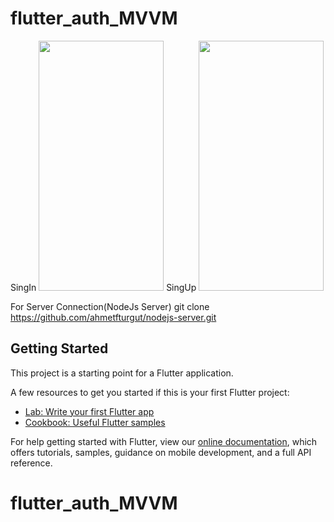 # flutter_auth_MVVM
SingIn 
<img src="https://user-images.githubusercontent.com/48431147/132960586-61f48ee0-ffd2-4a33-b8b4-60641d2cdaa1.png" width="200" height="400" />
SingUp
<img src="https://user-images.githubusercontent.com/48431147/132960589-45cd8034-4f15-4932-8cfe-7774db9abcb4.png" width="200" height="400" />
 
For Server Connection(NodeJs Server) git clone https://github.com/ahmetfturgut/nodejs-server.git

## Getting Started

This project is a starting point for a Flutter application.

A few resources to get you started if this is your first Flutter project:

- [Lab: Write your first Flutter app](https://flutter.dev/docs/get-started/codelab)
- [Cookbook: Useful Flutter samples](https://flutter.dev/docs/cookbook)

For help getting started with Flutter, view our
[online documentation](https://flutter.dev/docs), which offers tutorials,
samples, guidance on mobile development, and a full API reference.
 
# flutter_auth_MVVM
 
